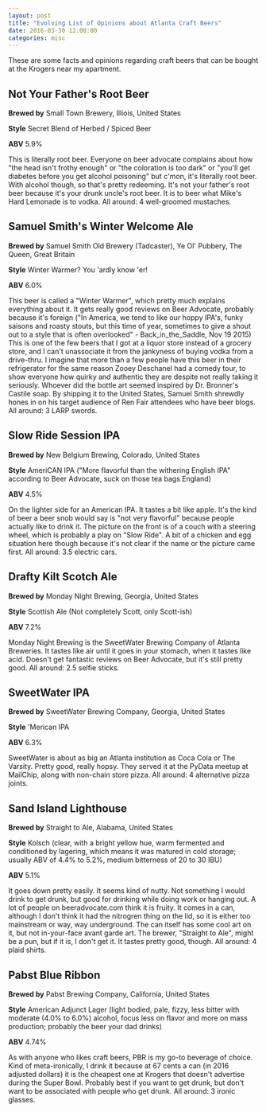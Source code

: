 ```yaml
---
layout: post
title: "Evolving List of Opinions about Atlanta Craft Beers"
date: 2016-03-30 12:00:00
categories: misc
---
```


These are some facts and opinions regarding craft beers that can be bought at the Krogers near my apartment.

Not Your Father's Root Beer
---------------------------

**Brewed by** Small Town Brewery, Illiois, United States

**Style** Secret Blend of Herbed / Spiced Beer

**ABV** 5.9%

This is literally root beer. Everyone on beer advocate complains about how "the head isn't frothy enough" or "the coloration is too dark" or "you'll get diabetes before you get alcohol poisoning" but c'mon, it's literally root beer. With alcohol though, so that's pretty redeeming. It's not your father's root beer because it's your drunk uncle's root beer. It is to beer what Mike's Hard Lemonade is to vodka. All around: 4 well-groomed mustaches.

Samuel Smith's Winter Welcome Ale
---------------------------------

**Brewed by** Samuel Smith Old Brewery (Tadcaster), Ye Ol' Pubbery, The Queen, Great Britain

**Style** Winter Warmer? You 'ardly know 'er!

**ABV** 6.0%

This beer is called a "Winter Warmer", which pretty much explains everything about it. It gets really good reviews on Beer Advocate, probably because it's foreign ("In America, we tend to like our hoppy IPA's, funky saisons and roasty stouts, but this time of year, sometimes to give a shout out to a style that is often overlooked" - Back_in_the_Saddle, Nov 19 2015) This is one of the few beers that I got at a liquor store instead of a grocery store, and I can't unassociate it from the jankyness of buying vodka from a drive-thru. I imagine that more than a few people have this beer in their refrigerator for the same reason Zooey Deschanel had a comedy tour, to show everyone how quirky and authentic they are despite not really taking it seriously. Whoever did the bottle art seemed inspired by Dr. Bronner's Castile soap. By shipping it to the United States, Samuel Smith shrewdly hones in on his target audience of Ren Fair attendees who have beer blogs. All around: 3 LARP swords.

Slow Ride Session IPA
---------------------

**Brewed by** New Belgium Brewing, Colorado, United States

**Style** AmeriCAN IPA ("More flavorful than the withering English IPA" according to Beer Advocate, suck on those tea bags England)

**ABV** 4.5%

On the lighter side for an American IPA. It tastes a bit like apple. It's the kind of beer a beer snob would say is "not very flavorful" because people actually like to drink it. The picture on the front is of a couch with a steering wheel, which is probably a play on "Slow Ride". A bit of a chicken and egg situation here though because it's not clear if the name or the picture came first. All around: 3.5 electric cars.

Drafty Kilt Scotch Ale
----------------------

**Brewed by** Monday Night Brewing, Georgia, United States

**Style** Scottish Ale (Not completely Scott, only Scott-ish)

**ABV** 7.2%

Monday Night Brewing is the SweetWater Brewing Company of Atlanta Breweries. It tastes like air until it goes in your stomach, when it tastes like acid. Doesn't get fantastic reviews on Beer Advocate, but it's still pretty good. All around: 2.5 selfie sticks.

SweetWater IPA
---------------

**Brewed by** SweetWater Brewing Company, Georgia, United States

**Style** 'Merican IPA

**ABV** 6.3%

SweetWater is about as big an Atlanta institution as Coca Cola or The Varsity. Pretty good, really hopsy. They served it at the PyData meetup at MailChip, along with non-chain store pizza. All around: 4 alternative pizza joints.

Sand Island Lighthouse
----------------------

**Brewed by** Straight to Ale, Alabama, United States

**Style** Kolsch (clear, with a bright yellow hue, warm fermented and conditioned by lagering, which means it was matured in cold storage; usually ABV of 4.4% to 5.2%, medium bitterness of 20 to 30 IBU)

**ABV** 5.1%

It goes down pretty easily. It seems kind of nutty. Not something I would drink to get drunk, but good for drinking while doing work or hanging out. A lot of people on beeradvocate.com think it is fruity. It comes in a can, although I don't think it had the nitrogren thing on the lid, so it is either too mainstream or way, way underground. The can itself has some cool art on it, but not in-your-face avant garde art. The brewer, "Straight to Ale", might be a pun, but if it is, I don't get it. It tastes pretty good, though. All around: 4 plaid shirts.

Pabst Blue Ribbon
-----------------

**Brewed by** Pabst Brewing Company, California, United States

**Style** American Adjunct Lager (light bodied, pale, fizzy, less bitter with moderate (4.0% to 6.0%) alcohol, focus less on flavor and more on mass production; probably the beer your dad drinks)

**ABV** 4.74%

As with anyone who likes craft beers, PBR is my go-to beverage of choice. Kind of meta-ironically, I drink it because at 67 cents a can (in 2016 adjusted dollars) it is the cheapest one at Krogers that doesn't advertise during the Super Bowl. Probably best if you want to get drunk, but don't want to be associated with people who get drunk. All around: 3 ironic glasses.
